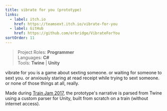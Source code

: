 ```yaml
---
title: vibrate for you (prototype)
links:
  - label: itch.io
    href: https://teamsext.itch.io/vibrate-for-you
  - label: GitHub
    href: https://github.com/erbridge/VibrateForYou
sortOrder: 11
---
```


> Project Roles: **Programmer**\
> Languages: **C#**\
> Tools: **Twine** | **Unity**

vibrate for you is a game about sexting someone. or waiting for someone to sext
you. or anxiously staring at read receipt while trying to sext someone. or none
of those things at all, really.

Made during [Train Jam 2017](http://trainjam.com/), the prototype's narrative is
parsed from Twine using a custom parser for Unity, built from scratch on a train
(without internet access).
